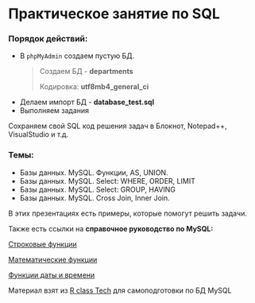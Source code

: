# Практическое занятие по SQL

### Порядок действий:
* В `phpMyAdmin` создаем пустую БД.
    >Создаем БД  - **departments**
    >
    >Кодировка: **utf8mb4_general_ci**
* Делаем импорт БД - **database_test.sql**
* Выполняем задания
  
Сохраняем свой SQL код решения задач в Блокнот, Notepad++, VisualStudio и т.д.

### Темы:
- Базы данных. MySQL. Функции, AS, UNION.
- Базы данных. MySQL. Select: WHERE, ORDER, LIMIT
- Базы данных. MySQL. Select: GROUP, HAVING
- Базы данных. MySQL. Cross Join, Inner Join.

В этих презентациях есть примеры, которые помогут решить задачи.

Также есть ссылки на **справочное руководство по MySQL:**

[Строковые функции](http://www.mysql.ru/docs/man/String_functions.html)

[Математические функции](http://www.mysql.ru/docs/man/Mathematical_functions.html)

[Функции даты и времени](http://www.mysql.ru/docs/man/Date_and_time_functions.html)

Материал взят из [R class Tech](https://www.youtube.com/@Rclass) для самоподготовки по БД MySQL
